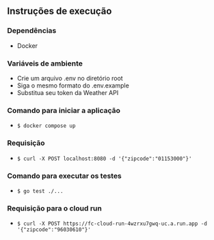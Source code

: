 ## Instruções de execução

### Dependências
- Docker

### Variáveis de ambiente
- Crie um arquivo .env no diretório root
- Siga o mesmo formato do .env.example
- Substitua seu token da Weather API 

### Comando para iniciar a aplicação
- `$ docker compose up`

### Requisição
- `$ curl -X POST localhost:8080 -d '{"zipcode":"01153000"}'`


### Comando para executar os testes
- `$ go test ./...`

### Requisição para o cloud run
- `$ curl -X POST https://fc-cloud-run-4wzrxu7gwq-uc.a.run.app -d '{"zipcode":"96030610"}'`